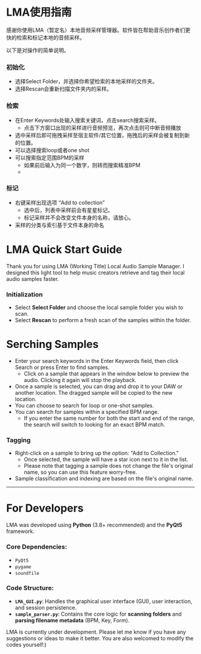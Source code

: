 # LMA使用指南

感谢你使用LMA（暂定名）本地音频采样管理器。软件皆在帮助音乐创作者们更快的检索和标记本地的音频采样。

以下是对操作的简单说明。

### 初始化
- 选择Select Folder，并选择你希望检索的本地采样的文件夹。
- 选择Rescan会重新扫描文件夹内的采样。

### 检索
- 在Enter Keywords处输入搜索关键词，点击search搜索采样。
  - 点击下方窗口出现的采样进行音频预览，再次点击则可中断音频播放
- 选中采样后即可拖拽采样至宿主软件/其它位置，拖拽后的采样会被复制到新的位置。
- 可以选择搜索loop或者one shot
- 可以搜索指定范围BPM的采样
  - 如果前后输入为同一个数字，则转而搜索精准BPM
  - 
### 标记
  - 右键采样出现选项 “Add to collection”
    - 选中后，列表中采样前会有星星标记。
    - 标记采样并不会改变文件本身的名称，请放心。
- 采样的分类与索引基于文件本身的命名


# LMA Quick Start Guide

Thank you for using LMA (Working Title) Local Audio Sample Manager. I designed this light tool to help music creators retrieve and tag their local audio samples faster.



### Initialization

* Select **Select Folder** and choose the local sample folder you wish to scan.
* Select **Rescan** to perform a fresh scan of the samples within the folder.

# Serching Samples

* Enter your search keywords in the Enter Keywords field, then click Search or press Enter to find samples.
  * Click on a sample that appears in the window below to preview the audio. Clicking it again will stop the playback.
* Once a sample is selected, you can drag and drop it to your DAW or another location. The dragged sample will be copied to the new location.
* You can choose to search for loop or one-shot samples.
* You can search for samples within a specified BPM range.
  * If you enter the same number for both the start and end of the range, the search will switch to looking for an exact BPM match.

### Tagging
* Right-click on a sample to bring up the option: "Add to Collection."
  * Once selected, the sample will have a star icon next to it in the list.
  * Please note that tagging a sample does not change the file's original name, so you can use this feature worry-free.
* Sample classification and indexing are based on the file's original name.

---

# For Developers

LMA was developed using **Python** (3.8+ recommended) and the **PyQt5** framework.

### Core Dependencies:
* `PyQt5`
* `pygame`
* `soundfile`

### Code Structure:
* **`LMA_GUI.py`**: Handles the graphical user interface (GUI), user interaction, and session persistence.
* **`sample_parser.py`**: Contains the core logic for **scanning folders** and **parsing filename metadata** (BPM, Key, Form).

LMA is currently under development. Please let me know if you have any suggestions or ideas to make it better. You are also welcomed to modify the codes yourself:)